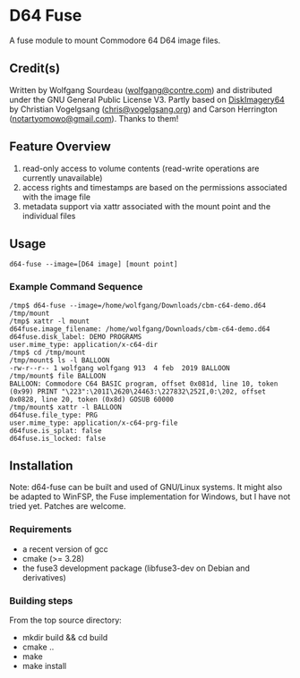 # D64 Fuse

A fuse module to mount Commodore 64 D64 image files.

## Credit(s)

Written by Wolfgang Sourdeau  (<wolfgang@contre.com>) and distributed under the GNU General Public License V3.
Partly based on [DiskImagery64](https://github.com/ProbablyNotArtyom/DiskImagery64)  by Christian Vogelgsang (<chris@vogelgsang.org>) and Carson Herrington (<notartyomowo@gmail.com>). Thanks to them!

## Feature Overview

1. read-only access to volume contents (read-write operations are currently unavailable)
1. access rights and timestamps are based on the permissions associated with the image file
1. metadata support via xattr associated with the mount point and the individual files

## Usage

`d64-fuse --image=[D64 image] [mount point]`

### Example Command Sequence

```console
/tmp$ d64-fuse --image=/home/wolfgang/Downloads/cbm-c64-demo.d64 /tmp/mount
/tmp$ xattr -l mount
d64fuse.image_filename: /home/wolfgang/Downloads/cbm-c64-demo.d64
d64fuse.disk_label: DEMO PROGRAMS
user.mime_type: application/x-c64-dir
/tmp$ cd /tmp/mount
/tmp/mount$ ls -l BALLOON
-rw-r--r-- 1 wolfgang wolfgang 913  4 feb  2019 BALLOON
/tmp/mount$ file BALLOON
BALLOON: Commodore C64 BASIC program, offset 0x081d, line 10, token (0x99) PRINT "\223":\201I\2620\24463:\227832\252I,0:\202, offset 0x0828, line 20, token (0x8d) GOSUB 60000
/tmp/mount$ xattr -l BALLOON
d64fuse.file_type: PRG
user.mime_type: application/x-c64-prg-file
d64fuse.is_splat: false
d64fuse.is_locked: false
```

## Installation

Note: d64-fuse can be built and used of GNU/Linux systems. It might also be adapted to WinFSP, the Fuse implementation for Windows, but I have not tried yet. Patches are welcome.

### Requirements

* a recent version of gcc
* cmake (>= 3.28)
* the fuse3 development package (libfuse3-dev on Debian and derivatives)

### Building steps

From the top source directory:

* mkdir build && cd build
* cmake ..
* make
* make install
